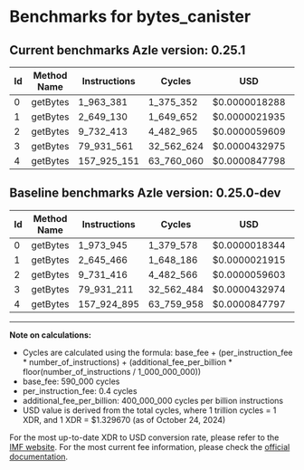 # Benchmarks for bytes_canister

## Current benchmarks Azle version: 0.25.1

| Id  | Method Name | Instructions | Cycles     | USD           | USD/Million Calls | Change                             |
| --- | ----------- | ------------ | ---------- | ------------- | ----------------- | ---------------------------------- |
| 0   | getBytes    | 1_963_381    | 1_375_352  | $0.0000018288 | $1.82             | <font color="green">-10_564</font> |
| 1   | getBytes    | 2_649_130    | 1_649_652  | $0.0000021935 | $2.19             | <font color="red">+3_664</font>    |
| 2   | getBytes    | 9_732_413    | 4_482_965  | $0.0000059609 | $5.96             | <font color="red">+997</font>      |
| 3   | getBytes    | 79_931_561   | 32_562_624 | $0.0000432975 | $43.29            | <font color="red">+350</font>      |
| 4   | getBytes    | 157_925_151  | 63_760_060 | $0.0000847798 | $84.77            | <font color="red">+256</font>      |

## Baseline benchmarks Azle version: 0.25.0-dev

| Id  | Method Name | Instructions | Cycles     | USD           | USD/Million Calls |
| --- | ----------- | ------------ | ---------- | ------------- | ----------------- |
| 0   | getBytes    | 1_973_945    | 1_379_578  | $0.0000018344 | $1.83             |
| 1   | getBytes    | 2_645_466    | 1_648_186  | $0.0000021915 | $2.19             |
| 2   | getBytes    | 9_731_416    | 4_482_566  | $0.0000059603 | $5.96             |
| 3   | getBytes    | 79_931_211   | 32_562_484 | $0.0000432974 | $43.29            |
| 4   | getBytes    | 157_924_895  | 63_759_958 | $0.0000847797 | $84.77            |

---

**Note on calculations:**

- Cycles are calculated using the formula: base_fee + (per_instruction_fee \* number_of_instructions) + (additional_fee_per_billion \* floor(number_of_instructions / 1_000_000_000))
- base_fee: 590_000 cycles
- per_instruction_fee: 0.4 cycles
- additional_fee_per_billion: 400_000_000 cycles per billion instructions
- USD value is derived from the total cycles, where 1 trillion cycles = 1 XDR, and 1 XDR = $1.329670 (as of October 24, 2024)

For the most up-to-date XDR to USD conversion rate, please refer to the [IMF website](https://www.imf.org/external/np/fin/data/rms_sdrv.aspx).
For the most current fee information, please check the [official documentation](https://internetcomputer.org/docs/current/developer-docs/gas-cost#execution).
